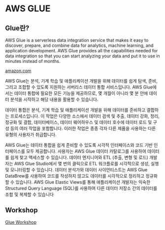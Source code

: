 # AWS GLUE

## Glue란?

AWS Glue  is a serverless data integration service that makes it easy to discover, prepare, and combine data for analytics, machine learning, and application development. AWS Glue provides all the capabilities needed for data integration so that you can start analyzing your data and put it to use in minutes instead of months.

[amazon.com](https://aws.amazon.com/ko/glue/?whats-new-cards.sort-by=item.additionalFields.postDateTime&whats-new-cards.sort-order=desc)

AWS Glue는 분석, 기계 학습 및 애플리케이션 개발을 위해 데이터를 쉽게 탐색, 준비, 그리고 조합할 수 있도록 지원하는 서버리스 데이터 통합 서비스입니다. AWS Glue에서는 데이터 통합에 필요한 모든 기능을 제공하므로, 몇 개월이 아니라 몇 분 안에 데이터 분석을 시작하고 해당 내용을 활용할 수 있습니다.

데이터 통합은 분석, 기계 학습 및 애플리케이션 개발을 위해 데이터를 준비하고 결합하는 프로세스입니다. 이 작업은 다양한 소스에서 데이터 검색 및 추출, 데이터 강화, 정리, 정규화 및 결합, 데이터베이스, 데이터 웨어하우스 및 데이터 호수에 데이터 로드 및 구성 등의 여러 작업을 포함합니다. 이러한 작업은 종종 각자 다른 제품을 사용하는 다른 유형의 사용자가 취급합니다.

AWS Glue는 데이터 통합을 쉽게 준비할 수 있도록 시각적 인터페이스와 코드 기반 인터페이스를 모두 제공합니다. 사용자는 AWS Glue 데이터 카탈로그를 사용하여 데이터를 쉽게 찾고 액세스할 수 있습니다. 데이터 엔지니어와 ETL (추출, 변형 및 로드) 개발자는 AWS Glue Studio에서 몇 번의 클릭으로 ETL 워크플로를 시각적으로 생성, 실행 및 모니터링할 수 있습니다. 데이터 분석가와 데이터 사이언티스트는 AWS Glue DataBrew를 사용하여 코드를 작성하지 않고도 데이터를 시각적으로 정리하고 정규화할 수 있습니다. AWS Glue Elastic Views를 통해 애플리케이션 개발자는 익숙한 Structured Query Language (SQL)를 사용하여 다른 데이터 저장소 간의 데이터를 조합 및 복제할 수 있습니다

## Workshop

[Glue Workshop](https://catalog.us-east-1.prod.workshops.aws/workshops/aaaabcab-5e1e-4bff-b604-781a804763e1/en-US)
